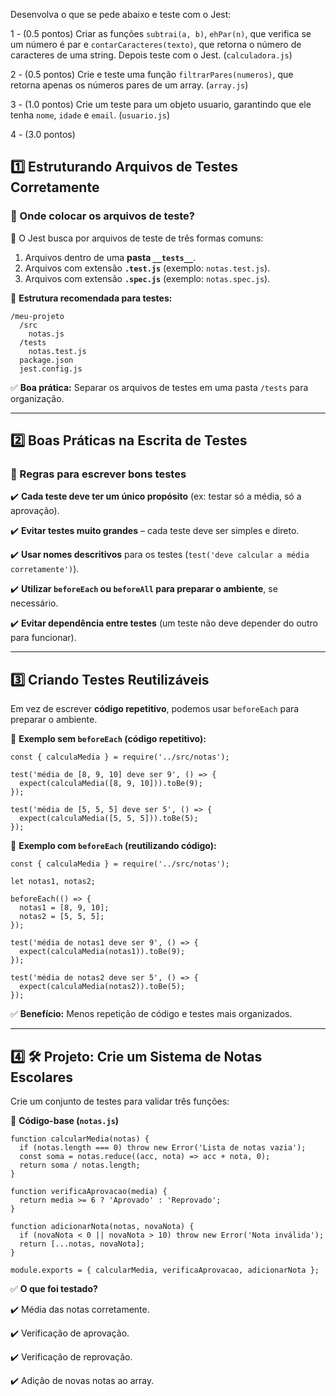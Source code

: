 Desenvolva o que se pede abaixo e teste com o Jest:

1 - (0.5 pontos) Criar as funções `subtrai(a, b)`, `ehPar(n)`, que verifica se um número é par e `contarCaracteres(texto)`, que retorna o número de caracteres de uma string. Depois teste com o Jest. (`calculadora.js`)

2 - (0.5 pontos) Crie e teste uma função `filtrarPares(numeros)`, que retorna apenas os números pares de um array. (`array.js`)

3 - (1.0 pontos) Crie um teste para um objeto usuario, garantindo que ele tenha `nome`, `idade` e `email`. (`usuario.js`)

4 - (3.0 pontos)

## **1️⃣ Estruturando Arquivos de Testes Corretamente**

### **📌 Onde colocar os arquivos de teste?**

📍 O Jest busca por arquivos de teste de três formas comuns:

1. Arquivos dentro de uma **pasta `__tests__`**.
2. Arquivos com extensão **`.test.js`** (exemplo: `notas.test.js`).
3. Arquivos com extensão **`.spec.js`** (exemplo: `notas.spec.js`).

📌 **Estrutura recomendada para testes:**

```
/meu-projeto
  /src
    notas.js
  /tests
    notas.test.js
  package.json
  jest.config.js

```

✅ **Boa prática:** Separar os arquivos de testes em uma pasta `/tests` para organização.

---

## **2️⃣ Boas Práticas na Escrita de Testes**

### **🔹 Regras para escrever bons testes**

✔️ **Cada teste deve ter um único propósito** (ex: testar só a média, só a aprovação).

✔️ **Evitar testes muito grandes** – cada teste deve ser simples e direto.

✔️ **Usar nomes descritivos** para os testes (`test('deve calcular a média corretamente')`).

✔️ **Utilizar `beforeEach` ou `beforeAll` para preparar o ambiente**, se necessário.

✔️ **Evitar dependência entre testes** (um teste não deve depender do outro para funcionar).

---

## **3️⃣ Criando Testes Reutilizáveis**

Em vez de escrever **código repetitivo**, podemos usar `beforeEach` para preparar o ambiente.

📌 **Exemplo sem `beforeEach` (código repetitivo):**

```
const { calculaMedia } = require('../src/notas');

test('média de [8, 9, 10] deve ser 9', () => {
  expect(calculaMedia([8, 9, 10])).toBe(9);
});

test('média de [5, 5, 5] deve ser 5', () => {
  expect(calculaMedia([5, 5, 5])).toBe(5);
});

```

📌 **Exemplo com `beforeEach` (reutilizando código):**

```
const { calculaMedia } = require('../src/notas');

let notas1, notas2;

beforeEach(() => {
  notas1 = [8, 9, 10];
  notas2 = [5, 5, 5];
});

test('média de notas1 deve ser 9', () => {
  expect(calculaMedia(notas1)).toBe(9);
});

test('média de notas2 deve ser 5', () => {
  expect(calculaMedia(notas2)).toBe(5);
});

```

✅ **Benefício:** Menos repetição de código e testes mais organizados.

---

## **4️⃣ 🛠️ Projeto: Crie um Sistema de Notas Escolares**

Crie um conjunto de testes para validar três funções:

📌 **Código-base (`notas.js`)**

```
function calcularMedia(notas) {
  if (notas.length === 0) throw new Error('Lista de notas vazia');
  const soma = notas.reduce((acc, nota) => acc + nota, 0);
  return soma / notas.length;
}

function verificaAprovacao(media) {
  return media >= 6 ? 'Aprovado' : 'Reprovado';
}

function adicionarNota(notas, novaNota) {
  if (novaNota < 0 || novaNota > 10) throw new Error('Nota inválida');
  return [...notas, novaNota];
}

module.exports = { calcularMedia, verificaAprovacao, adicionarNota };

```

✅ **O que foi testado?**

✔️ Média das notas corretamente.

✔️ Verificação de aprovação.

✔️ Verificação de reprovação.

✔️ Adição de novas notas ao array.
